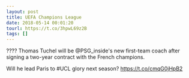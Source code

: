 ```yaml
---
layout: post
title: UEFA Champions League
date: 2018-05-14 00:01:20
tourl: https://t.co/3hpwL69z2B
tags: []
---
```

???? Thomas Tuchel will be @PSG_inside's new first-team coach after signing a two-year contract with the French champions.

Will he lead Paris to #UCL glory next season? https://t.co/cmqG0jHpB2